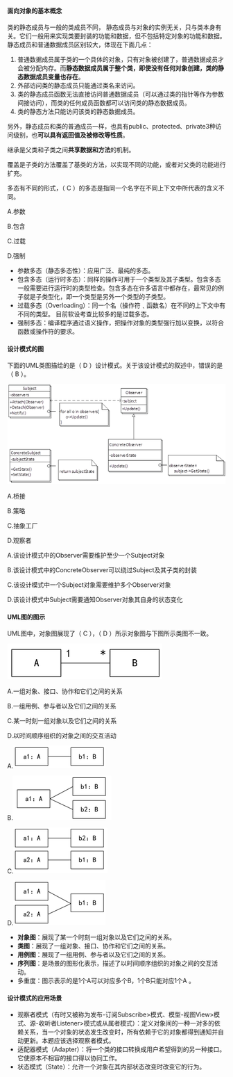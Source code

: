 #### 面向对象的基本概念

类的静态成员与一般的类成员不同， 静态成员与对象的实例无关，只与类本身有关。它们一般用来实现类要封装的功能和数据，但不包括特定对象的功能和数据。静态成员和普通数据成员区别较大，体现在下面几点： 　　

1. 普通数据成员属于类的一个具体的对象，只有对象被创建了，普通数据成员才会被分配内存。而**静态数据成员属于整个类，即使没有任何对象创建，类的静态数据成员变量也存在**。
2. 外部访问类的静态成员只能通过类名来访问。
3. 类的静态成员函数无法直接访问普通数据成员（可以通过类的指针等作为参数间接访问），而类的任何成员函数都可以访问类的静态数据成员。
4. 类的静态方法只能访问该类的静态数据成员。　　

另外，静态成员和类的普通成员一样，也具有public、protected、private3种访问级别，也**可以具有返回值及被修改等性质**。



继承是父类和子类之间**共享数据和方法**的机制。

覆盖是子类的方法覆盖了基类的方法，以实现不同的功能，或者对父类的功能进行扩充。



多态有不同的形式，（ C ）的多态是指同一个名字在不同上下文中所代表的含义不同。

A.参数

B.包含

C.过载

D.强制

- 参数多态（静态多态性）：应用广泛、最纯的多态。
- 包含多态（运行时多态）：同样的操作可用于一个类型及其子类型。包含多态一般需要进行运行时的类型检查。包含多态在许多语言中都存在，最常见的例子就是子类型化，即一个类型是另外一个类型的子类型。
- 过载多态（Overloading）：同一个名（操作符﹑函数名）在不同的上下文中有不同的类型。 目前软设考查比较多的是过载多态。
- 强制多态：编译程序通过语义操作，把操作对象的类型强行加以变换，以符合函数或操作符的要求。



#### 设计模式的图

下面的UML类图描绘的是（ D ）设计模式。关于该设计模式的叙述中，错误的是（ B ）。

![img](img/21d3d7161344492a8627b0f46461d4d7_.png)

A.桥接

 B.策略

 C.抽象工厂

 D.观察者

A.该设计模式中的Observer需要维护至少一个Subject对象

 B.该设计模式中的ConcreteObserver可以绕过Subject及其子类的封装

 C.该设计模式中一个Subject对象需要维护多个Observer对象

 D.该设计模式中Subject需要通知Observer对象其自身的状态变化



#### UML图的图示

UML图中，对象图展现了（ C ），（ D ）所示对象图与下图所示类图不一致。

<img src="img/TMtjRDbDK4.png" alt="img" style="zoom:50%;" />

A.一组对象、接口、协作和它们之间的关系

B.一组用例、参与者以及它们之间的关系

C.某一时刻一组对象以及它们之间的关系

D.以时间顺序组织的对象之间的交互活动

A.<img src="img/FLHRWxzqX7.png" alt="img" style="zoom:50%;" />

B.<img src="img/5QcCWena9e.png" alt="img" style="zoom:50%;" />

C.<img src="img/F9n8T9watJ.png" alt="img" style="zoom:50%;" />

D.<img src="img/9p5DH4D4V9.png" alt="img" style="zoom:50%;" />

- **对象图**：展现了某一个时刻一组对象以及它们之间的关系。
- **类图**：展现了一组对象、接口、协作和它们之间的关系。
- **用例图**：展现了一组用例、参与者以及它们之间的关系。
- **序列图**：是场景的图形化表示，描述了以时间顺序组织的对象之间的交互活动。
- 多重度：图示表示的是1个A可以对应多个B，1个B只能对应1个A 。



#### 设计模式的应用场景

- 观察者模式（有时又被称为发布-订阅Subscribe>模式、模型-视图View>模式、源-收听者Listener>模式或从属者模式）：定义对象间的一种一对多的依赖关系，当一个对象的状态发生改变时，所有依赖于它的对象都得到通知并自动更新。本题应该选择观察者模式。
- 适配器模式（Adapter）：将一个类的接口转换成用户希望得到的另一种接口。它使原本不相容的接口得以协同工作。
- 状态模式（State）：允许一个对象在其内部状态改变时改变它的行为。





























































